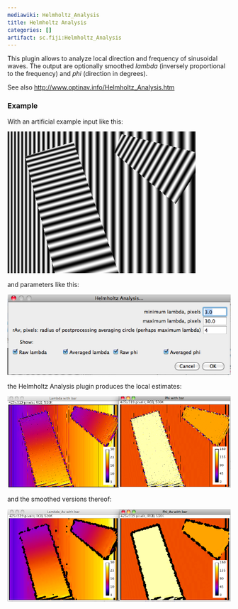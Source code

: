 ```yaml
---
mediawiki: Helmholtz_Analysis
title: Helmholtz Analysis
categories: []
artifact: sc.fiji:Helmholtz_Analysis
---
```


This plugin allows to analyze local direction and frequency of sinusoidal waves. The output are optionally smoothed *lambda* (inversely proportional to the frequency) and *phi* (direction in degrees).

See also http://www.optinav.info/Helmholtz_Analysis.htm

### Example

With an artificial example input like this:

![](/media/plugins/helmholtz-input.png)

and parameters like this:

![](/media/plugins/helmholtzdialog.png)

the Helmholtz Analysis plugin produces the local estimates:

<img src="/media/plugins/helmholtzanalysisoutput.png" width="750"/>

and the smoothed versions thereof:

<img src="/media/plugins/helmholtzanalysisaverageoutput.png" width="750"/>


